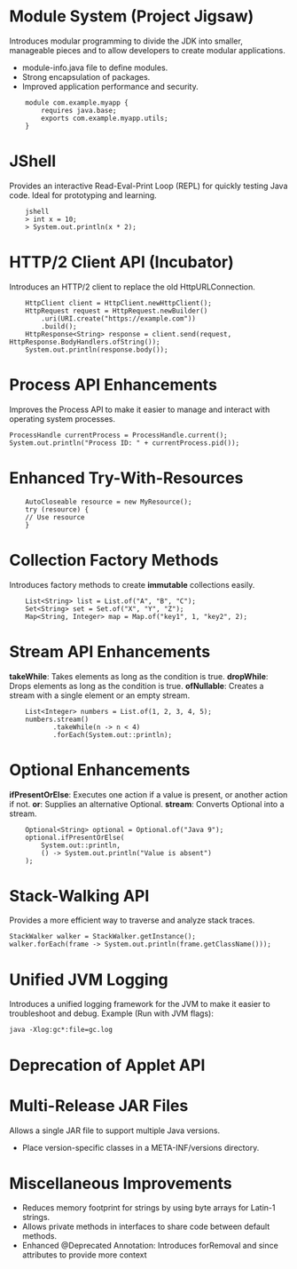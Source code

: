 # Module System (Project Jigsaw)
Introduces modular programming to divide the JDK into smaller, 
manageable pieces and to allow developers to create modular applications.
- module-info.java file to define modules.
- Strong encapsulation of packages.
- Improved application performance and security.
```
    module com.example.myapp {
        requires java.base;
        exports com.example.myapp.utils;
    }
```

# JShell
Provides an interactive Read-Eval-Print Loop (REPL) for quickly testing Java code.
Ideal for prototyping and learning.
```
    jshell
    > int x = 10;
    > System.out.println(x * 2);
```
# HTTP/2 Client API (Incubator)
Introduces an HTTP/2 client to replace the old HttpURLConnection.
```
    HttpClient client = HttpClient.newHttpClient();
    HttpRequest request = HttpRequest.newBuilder()
        .uri(URI.create("https://example.com"))
        .build();
    HttpResponse<String> response = client.send(request, HttpResponse.BodyHandlers.ofString());
    System.out.println(response.body());
```

# Process API Enhancements
Improves the Process API to make it easier to manage and interact with operating system processes.
```
ProcessHandle currentProcess = ProcessHandle.current();
System.out.println("Process ID: " + currentProcess.pid());
```
# Enhanced Try-With-Resources
```
    AutoCloseable resource = new MyResource();
    try (resource) {
    // Use resource
    }
```

# Collection Factory Methods
Introduces factory methods to create **immutable** collections easily.
```
    List<String> list = List.of("A", "B", "C");
    Set<String> set = Set.of("X", "Y", "Z");
    Map<String, Integer> map = Map.of("key1", 1, "key2", 2);
```

# Stream API Enhancements
**takeWhile**: Takes elements as long as the condition is true.
**dropWhile**: Drops elements as long as the condition is true.
**ofNullable**: Creates a stream with a single element or an empty stream.
```
    List<Integer> numbers = List.of(1, 2, 3, 4, 5);
    numbers.stream()
           .takeWhile(n -> n < 4)
           .forEach(System.out::println);
```

#  Optional Enhancements
**ifPresentOrElse**: Executes one action if a value is present, or another action if not.
**or**: Supplies an alternative Optional.
**stream**: Converts Optional into a stream.
```
    Optional<String> optional = Optional.of("Java 9");
    optional.ifPresentOrElse(
        System.out::println,
        () -> System.out.println("Value is absent")
    );
```

# Stack-Walking API
Provides a more efficient way to traverse and analyze stack traces.
```
StackWalker walker = StackWalker.getInstance();
walker.forEach(frame -> System.out.println(frame.getClassName()));
```

# Unified JVM Logging
Introduces a unified logging framework for the JVM to make it easier to troubleshoot and debug.
Example (Run with JVM flags):
```
java -Xlog:gc*:file=gc.log
```

# Deprecation of Applet API

# Multi-Release JAR Files
Allows a single JAR file to support multiple Java versions.
- Place version-specific classes in a META-INF/versions directory.

# Miscellaneous Improvements
- Reduces memory footprint for strings by using byte arrays for Latin-1 strings.
- Allows private methods in interfaces to share code between default methods.
- Enhanced @Deprecated Annotation: Introduces forRemoval and since attributes to provide more context